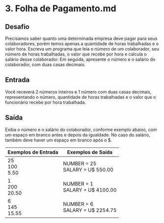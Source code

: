 # 3. Folha de Pagamento.md

## Desafio

Precisamos saber quanto uma determinada empresa deve pagar para seus colaboradores, porém temos apenas a quantidade de horas trabalhadas e o valor hora. Escreva um programa que leia o número de um colaborador, seu número de horas trabalhadas, o valor que recebe por hora e calcula o salário desse colaborador. Em seguida, apresente o número e o salário do colaborador, com duas casas decimais.

## Entrada

Você receverá 2 números inteiros e 1 número com duas casas decimais, representando o número, quantidade de horas trabalhadas e o valor que o funcionário recebe por hora trabalhada.

## Saída

Exiba o número e o salário do colaborador, conforme exemplo abaixo, com um espaço em branco antes e depois da igualdade. No caso do salário, também deve haver um espaço em branco após o $.

Exemplos de Entrada | Exemplos de Saída
-|-
25 <br/> 100 <br/> 5.50 | NUMBER = 25 <br/> SALARY = U$ 550.00 
1 <br/> 200 <br/> 20.50 | NUMBER = 1 <br/> SALARY = U$ 4100.00
6 <br/> 145 <br/> 15.55 | NUMBER = 6 <br/> SALARY = U$ 2254.75